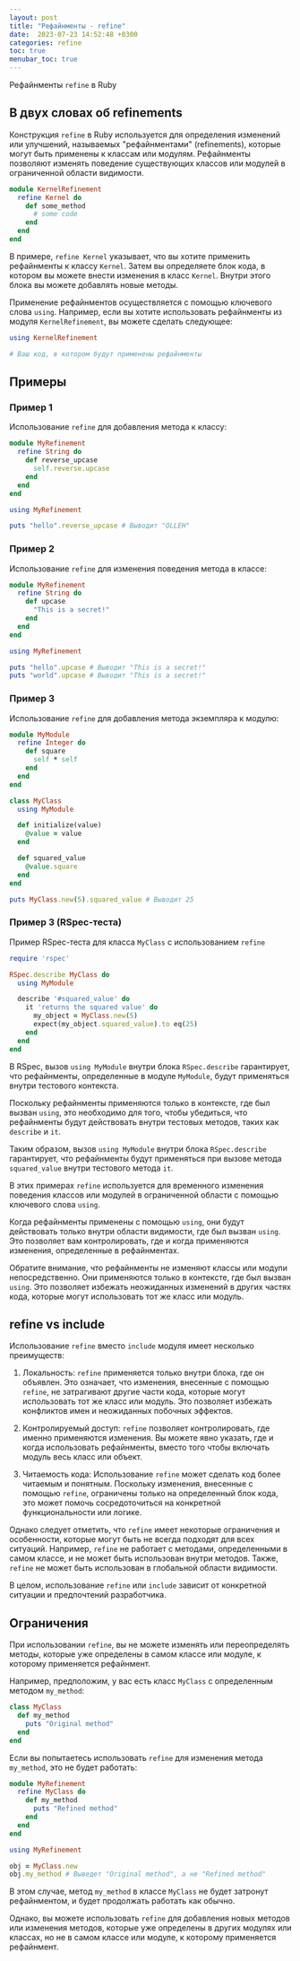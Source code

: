 ```yaml
---
layout: post
title: "Рефайнменты - refine"
date:  2023-07-23 14:52:48 +0300
categories: refine
toc: true
menubar_toc: true
---
```


Рефайнменты `refine` в Ruby

## В двух словах об refinements

Конструкция `refine` в Ruby используется для определения изменений или улучшений, называемых "рефайнментами" (refinements), 
которые могут быть применены к классам или модулям. 
Рефайнменты позволяют изменять поведение существующих классов или модулей в ограниченной области видимости.

```ruby
module KernelRefinement
  refine Kernel do
    def some_method
      # some code
    end
  end
end
```

В примере, `refine Kernel` указывает, что вы хотите применить рефайнменты к классу `Kernel`. 
Затем вы определяете блок кода, в котором вы можете внести изменения в класс `Kernel`. 
Внутри этого блока вы можете добавлять новые методы.

Применение рефайнментов осуществляется с помощью ключевого слова `using`.
Например, если вы хотите использовать рефайнменты из модуля `KernelRefinement`, вы можете сделать следующее:

```ruby
using KernelRefinement

# Ваш код, в котором будут применены рефайнменты
```

## Примеры

### Пример 1

Использование `refine` для добавления метода к классу:

```ruby
module MyRefinement
  refine String do
    def reverse_upcase
      self.reverse.upcase
    end
  end
end

using MyRefinement

puts "hello".reverse_upcase # Выводит "OLLEH"
```

### Пример 2

Использование `refine` для изменения поведения метода в классе:

```ruby
module MyRefinement
  refine String do
    def upcase
      "This is a secret!"
    end
  end
end

using MyRefinement

puts "hello".upcase # Выводит "This is a secret!"
puts "world".upcase # Выводит "This is a secret!"
```

### Пример 3
Использование `refine` для добавления метода экземпляра к модулю:

```ruby
module MyModule
  refine Integer do
    def square
      self * self
    end
  end
end

class MyClass
  using MyModule

  def initialize(value)
    @value = value
  end

  def squared_value
    @value.square
  end
end

puts MyClass.new(5).squared_value # Выводит 25
```

### Пример 3 (RSpec-теста)
Пример RSpec-теста для класса `MyClass` с использованием `refine`

```ruby
require 'rspec'

RSpec.describe MyClass do
  using MyModule

  describe '#squared_value' do
    it 'returns the squared value' do
      my_object = MyClass.new(5)
      expect(my_object.squared_value).to eq(25)
    end
  end
end
```

В RSpec, вызов `using MyModule` внутри блока `RSpec.describe` гарантирует, что рефайнменты, определенные в модуле `MyModule`, будут применяться внутри тестового контекста.

Поскольку рефайнменты применяются только в контексте, где был вызван `using`, это необходимо для того, чтобы убедиться, что рефайнменты будут действовать внутри тестовых методов, таких как `describe` и `it`.

Таким образом, вызов `using MyModule` внутри блока `RSpec.describe` гарантирует, что рефайнменты будут применяться при вызове метода `squared_value` внутри тестового метода `it`.


В этих примерах `refine` используется для временного изменения поведения классов или модулей в ограниченной области с помощью ключевого слова `using`.

Когда рефайнменты применены с помощью `using`, они будут действовать только внутри области видимости, где был вызван `using`. Это позволяет вам контролировать, где и когда применяются изменения, определенные в рефайнментах.

Обратите внимание, что рефайнменты не изменяют классы или модули непосредственно. Они применяются только в контексте, где был вызван `using`. Это позволяет избежать неожиданных изменений в других частях кода, которые могут использовать тот же класс или модуль.

## refine vs include

Использование `refine` вместо `include` модуля имеет несколько преимуществ:

1. Локальность: `refine` применяется только внутри блока, где он объявлен. Это означает, что изменения, внесенные с помощью `refine`, не затрагивают другие части кода, которые могут использовать тот же класс или модуль. Это позволяет избежать конфликтов имен и неожиданных побочных эффектов.

2. Контролируемый доступ: `refine` позволяет контролировать, где именно применяются изменения. Вы можете явно указать, где и когда использовать рефайнменты, вместо того чтобы включать модуль весь класс или объект.

3. Читаемость кода: Использование `refine` может сделать код более читаемым и понятным. Поскольку изменения, внесенные с помощью `refine`, ограничены только на определенный блок кода, это может помочь сосредоточиться на конкретной функциональности или логике.

Однако следует отметить, что `refine` имеет некоторые ограничения и особенности, которые могут быть не всегда подходят для всех ситуаций. Например, `refine` не работает с методами, определенными в самом классе, и не может быть использован внутри методов. Также, `refine` не может быть использован в глобальной области видимости.

В целом, использование `refine` или `include` зависит от конкретной ситуации и предпочтений разработчика.

## Ограничения 

При использовании `refine`, вы не можете изменять или переопределять методы, которые уже определены в самом классе или модуле, к которому применяется рефайнмент.

Например, предположим, у вас есть класс `MyClass` с определенным методом `my_method`:

```ruby
class MyClass
  def my_method
    puts "Original method"
  end
end
```

Если вы попытаетесь использовать `refine` для изменения метода `my_method`, это не будет работать:

```ruby
module MyRefinement
  refine MyClass do
    def my_method
      puts "Refined method"
    end
  end
end

using MyRefinement

obj = MyClass.new
obj.my_method # Выведет "Original method", а не "Refined method"
```

В этом случае, метод `my_method` в классе `MyClass` не будет затронут рефайнментом, и будет продолжать работать как обычно.

Однако, вы можете использовать `refine` для добавления новых методов или изменения методов, которые уже определены в других модулях или классах, но не в самом классе или модуле, к которому применяется рефайнмент.

